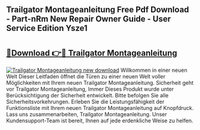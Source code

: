 ## Trailgator Montageanleitung Free Pdf Download - Part-nRm New Repair Owner Guide - User Service Edition Ysze1

# <h2><a href="http://df7w5zt.blite.top/?on=Trailgator+Montageanleitung">🔗Download 👉🔴 Trailgator Montageanleitung</a></h2>

[![Trailgator Montageanleitung new download](https://i.imgur.com/lujVjoI.png)](http://df7w5zt.blite.top/?on=Trailgator+Montageanleitung)
Willkommen in einer neuen Welt Dieser Leitfaden öffnet die Türen zu einer neuen Welt voller Möglichkeiten mit Ihrem neuen Trailgator Montageanleitung. Sicherheit geht vor Trailgator Montageanleitung, Immer Dieses Produkt wurde unter Berücksichtigung der Sicherheit entwickelt. Bitte befolgen Sie alle Sicherheitsvorkehrungen. Erleben Sie die Leistungsfähigkeit der Funktionsliste mit Ihrem neuen Trailgator Montageanleitung auf Knopfdruck. Lass uns zusammenarbeiten, Trailgator Montageanleitung. Unser Kundensupport-Team ist bereit, Ihnen auf jede erdenkliche Weise zu helfen.
